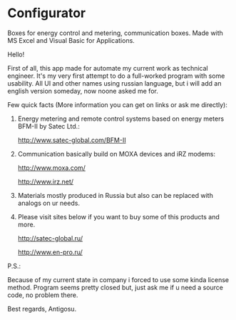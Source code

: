 # Configurator
Boxes for energy control and metering, communication boxes. Made with MS Excel and Visual Basic for Applications.

Hello!

First of all, this app made for automate my current work as technical engineer. It's my very first attempt to do a full-worked program with some usability. All UI and other names using russian language, but i will add an english version someday, now noone asked me for.

Few quick facts (More information you can get on links or ask me directly):

1. Energy metering and remote control systems based on energy meters BFM-II by Satec Ltd.: 

   http://www.satec-global.com/BFM-II
   
2. Communication basically build on MOXA devices and iRZ modems: 

   http://www.moxa.com/

   http://www.irz.net/

3. Materials mostly produced in Russia but also can be replaced with analogs on ur needs.

4. Please visit sites below if you want to buy some of this products and more.

   http://satec-global.ru/

   http://www.en-pro.ru/

P.S.:

Because of my current state in company i forced to use some kinda license method. Program seems pretty closed but, just ask me if u need a source code, no problem there.

Best regards,
Antigosu.
